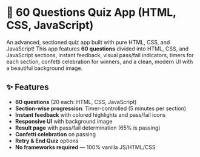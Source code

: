 # 📝 60 Questions Quiz App (HTML, CSS, JavaScript)

An advanced, sectioned quiz app built with pure HTML, CSS, and JavaScript! This app features **60 questions** divided into HTML, CSS, and JavaScript sections, instant feedback, visual pass/fail indicators, timers for each section, confetti celebration for winners, and a clean, modern UI with a beautiful background image.



## ✨ Features

- **60 questions** (20 each: HTML, CSS, JavaScript)
- **Section-wise progression**: Timer-controlled (5 minutes per section)
- **Instant feedback** with colored highlights and pass/fail icons
- **Responsive UI** with background image
- **Result page** with pass/fail determination (65% is passing)
- **Confetti celebration** on passing
- **Retry & End Quiz** options
- **No frameworks required** — 100% vanilla JS/HTML/CSS

